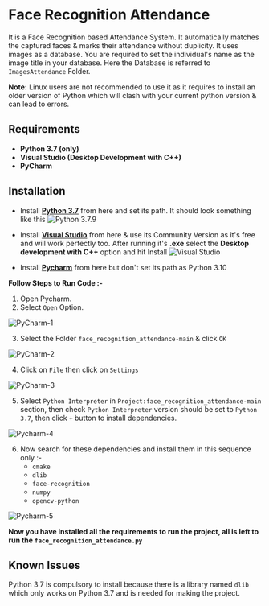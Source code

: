 # Face Recognition Attendance

It is a Face Recognition based  Attendance System. It automatically matches the captured faces & marks their attendance without duplicity. It uses images as a database. You are required to set the individual's name as the image title in your database. Here the Database is referred to `ImagesAttendance` Folder.


**Note:** Linux users are not recommended to use it as it requires to install an older version of Python which will clash with your current python version & can lead to errors.
## Requirements
- **Python 3.7 (only)**
- **Visual Studio (Desktop Development with C++)**
- **PyCharm**

## Installation
- Install [**Python 3.7**](https://www.python.org/downloads/release/python-379/) from here and set its path.
It should look something like this
![Python 3.7.9 ](https://github.com/KaroshiNara/face-recog-images/blob/main/Python-3.7.9.jpg)

- Install [**Visual Studio**](https://visualstudio.microsoft.com/downloads/) from here & use its Community Version as it's free and will work perfectly too. After running it's **.exe** select the **Desktop development with C++** option and hit Install
![Visual Studio](https://github.com/KaroshiNara/face-recog-images/blob/main/Visual%20Studio.png)

- Install [**Pycharm**](https://www.jetbrains.com/pycharm/) from here but don't set its path as Python 3.10

**Follow Steps to Run Code :-**

1. Open Pycharm.
2. Select `Open` Option.

![PyCharm-1](https://github.com/KaroshiNara/face-recog-images/blob/main/PyCharm-1.jpg)

3. Select the Folder `face_recognition_attendance-main` & click `OK`

![PyCharm-2](https://github.com/KaroshiNara/face-recog-images/blob/main/PyCharm-2.jpg)

4. Click on `File` then click on `Settings`

![PyCharm-3](https://github.com/KaroshiNara/face-recog-images/blob/main/PyCharm-3.jpg)

5. Select `Python Interpreter` in `Project:face_recognition_attendance-main` section, then check `Python Interpreter`  version should be set to `Python 3.7`, then click `+` button to install dependencies.

![Pycharm-4](https://github.com/KaroshiNara/face-recog-images/blob/main/PyCharm-4.jpg)

6. Now search for these dependencies and install them in this sequence only :-
   - `cmake`
   - `dlib`
   - `face-recognition`
   - `numpy`
   - `opencv-python`
  
![Pycharm-5](https://github.com/KaroshiNara/face-recog-images/blob/main/PyCharm-5.jpg)


**Now you have installed all the requirements to run the project, all is left to run the `face_recognition_attendance.py`**

## Known Issues

Python 3.7 is compulsory to install because there is a library  named `dlib` which only works on Python 3.7 and is needed for making the project.

